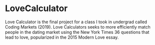 # LoveCalculator
Love Calculator is the final project for a class I took in undergrad called Coding Markets (2019). Love Calculators seeks to more efficiently match people in the dating market using the New York Times 36 questions that lead to love, popularized in the 2015 Modern Love essay.
